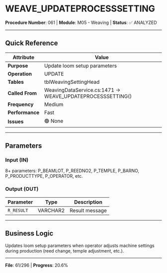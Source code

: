 # WEAVE_UPDATEPROCESSSETTING

**Procedure Number**: 061 | **Module**: M05 - Weaving | **Status**: ✅ ANALYZED

---

## Quick Reference

| Attribute | Value |
|-----------|-------|
| **Purpose** | Update loom setup parameters |
| **Operation** | UPDATE |
| **Tables** | tblWeavingSettingHead |
| **Called From** | WeavingDataService.cs:1471 → WEAVE_UPDATEPROCESSSETTING() |
| **Frequency** | Medium |
| **Performance** | Fast |
| **Issues** | 🟢 None |

---

## Parameters

### Input (IN)

8+ parameters: P_BEAMLOT, P_REEDNO2, P_TEMPLE, P_BARNO, P_PRODUCTTYPE, P_OPERATOR, etc.

### Output (OUT)

| Parameter | Type | Description |
|-----------|------|-------------|
| `R_RESULT` | VARCHAR2 | Result message |

---

## Business Logic

Updates loom setup parameters when operator adjusts machine settings during production (reed change, temple adjustment, etc.).

---

**File**: 61/296 | **Progress**: 20.6%

